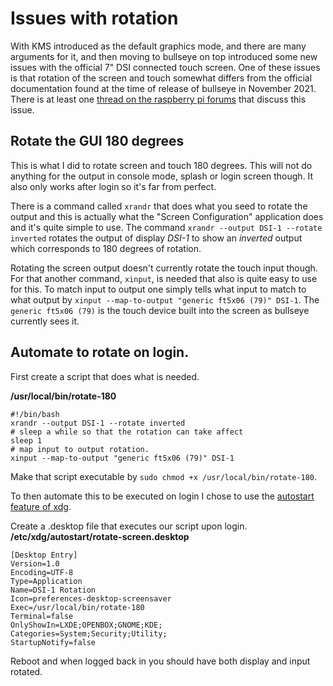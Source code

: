 
# Issues with rotation
With KMS introduced as the default graphics mode, and there are many 
arguments for it, and then moving to bullseye on top introduced some new
issues with the official 7" DSI connected touch screen. One of these issues
is that rotation of the screen and touch somewhat differs from the official
documentation found at the time of release of bullseye in November 2021.
There is at least one [thread on the raspberry pi forums](https://forums.raspberrypi.com/viewtopic.php?p=1937650#p1937650) 
that discuss this issue.


## Rotate the GUI 180 degrees
This is what I did to rotate screen and touch 180 degrees. This will not 
do anything for the output in console mode, splash or login screen though.
It also only works after login so it's far from perfect.

There is a command called `xrandr` that does what you seed to rotate the 
output and this is actually what the "Screen Configuration" application does
and it's quite simple to use.
The command `xrandr --output DSI-1 --rotate inverted` rotates the output of
display _DSI-1_ to show an _inverted_ output which corresponds to 180 degrees
of rotation.

Rotating the screen output doesn't currently rotate the touch input though.
For that another command, `xinput`, is needed that also is quite easy to use
for this. To match input to output one simply tells what input to match to
what output by `xinput --map-to-output "generic ft5x06 (79)" DSI-1`.
The `generic ft5x06 (79)` is the touch device built into the screen as 
bullseye currently sees it.


## Automate to rotate on login.

First create a script that does what is needed.

__/usr/local/bin/rotate-180__
```shell
#!/bin/bash
xrandr --output DSI-1 --rotate inverted
# sleep a while so that the rotation can take affect
sleep 1
# map input to output rotation.
xinput --map-to-output "generic ft5x06 (79)" DSI-1

```

Make that script executable by `sudo chmod +x /usr/local/bin/rotate-180`.

To then automate this to be executed on login I chose to use the 
[autostart feature of xdg](https://wiki.archlinux.org/title/XDG_Autostart).

Create a .desktop file that executes our script upon login.
__/etc/xdg/autostart/rotate-screen.desktop__
```
[Desktop Entry]
Version=1.0
Encoding=UTF-8
Type=Application
Name=DSI-1 Rotation
Icon=preferences-desktop-screensaver
Exec=/usr/local/bin/rotate-180
Terminal=false
OnlyShowIn=LXDE;OPENBOX;GNOME;KDE;
Categories=System;Security;Utility;
StartupNotify=false
```

Reboot and when logged back in you should have both display and input rotated.
